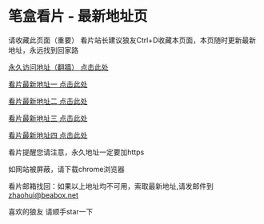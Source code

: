 # 笔盒看片 - 最新地址页

请收藏此页面（重要）
看片站长建议狼友Ctrl+D收藏本页面，本页随时更新最新地址，永远找到回家路

[永久访问地址（翻牆） 点击此处](https://beabox.net/)

[看片最新地址一 点击此处](https://bhc2e9x8u6i3.shop)

[看片最新地址二 点击此处](https://bhm5w7u9u4b4.shop)

[看片最新地址三 点击此处](https://bhf2b2c0n3j4.shop)

[看片最新地址四 点击此处](https://bhr2a4i1r6u2.shop)

看片提醒您请注意，永久地址一定要加https

如网站被屏蔽，请下载chrome浏览器

看片邮箱找回：如果以上地址均不可用，索取最新地址,请发邮件到 zhaohui@beabox.net

喜欢的狼友 请顺手star一下